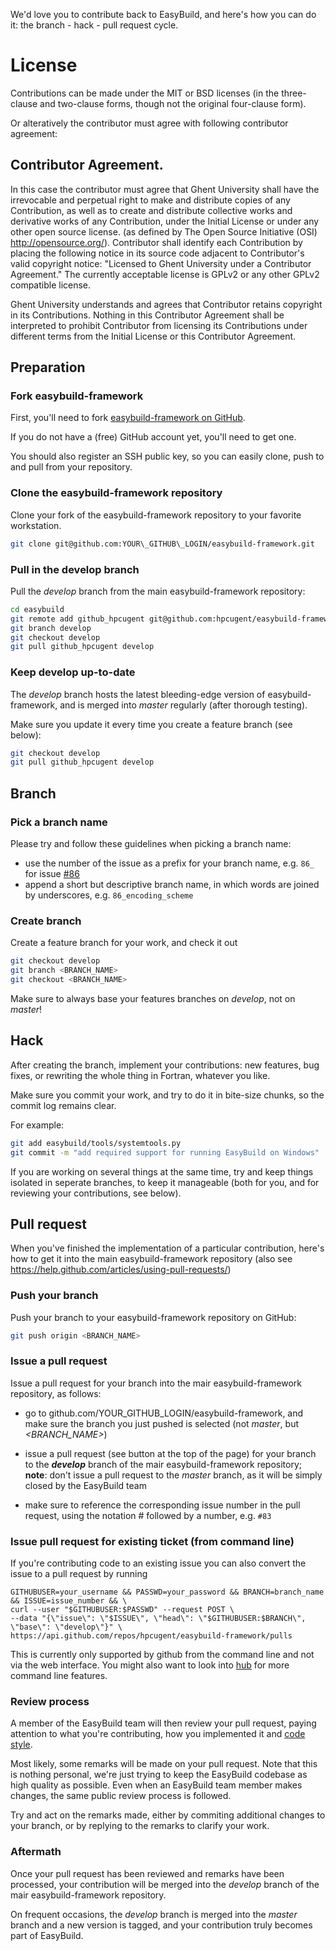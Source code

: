 We'd love you to contribute back to EasyBuild, and here's how you can do it: the branch - hack - pull request cycle.

# License
Contributions can be made under the MIT or 
BSD licenses (in the three-clause and two-clause forms, though not the original four-clause form).

Or alteratively the contributor must agree with following contributor agreement:

## Contributor Agreement.
In this case the contributor must agree that Ghent University shall have the irrevocable and perpetual right to make and 
distribute copies of any Contribution, as well as to create and distribute collective works and derivative works of
any Contribution, under the Initial License or under any other open source license. 
(as defined by The Open Source Initiative (OSI) http://opensource.org/).
Contributor shall identify each Contribution by placing the following notice in its source code adjacent to 
Contributor's valid copyright notice: "Licensed to Ghent University under a Contributor Agreement." 
The currently acceptable license is GPLv2 or any other GPLv2 compatible license.

Ghent University understands and agrees that Contributor retains copyright in its Contributions. 
Nothing in this Contributor Agreement shall be interpreted to prohibit Contributor from licensing its Contributions
under different terms from the Initial License or this Contributor Agreement.

## Preparation

### Fork easybuild-framework

First, you'll need to fork [easybuild-framework on GitHub](http://github.com/hpcugent/easybuild-framework).

If you do not have a (free) GitHub account yet, you'll need to get one.

You should also register an SSH public key, so you can easily clone, push to and pull from your repository.

### Clone the easybuild-framework repository

Clone your fork of the easybuild-framework repository to your favorite workstation. 

```bash
git clone git@github.com:YOUR\_GITHUB\_LOGIN/easybuild-framework.git
```

### Pull in the develop branch

Pull the _develop_ branch from the main easybuild-framework repository:

```bash
cd easybuild
git remote add github_hpcugent git@github.com:hpcugent/easybuild-framework.git
git branch develop
git checkout develop
git pull github_hpcugent develop
```

### Keep develop up-to-date

The _develop_ branch hosts the latest bleeding-edge version of easybuild-framework, and is merged into _master_ regularly (after thorough testing). 

Make sure you update it every time you create a feature branch (see below):

```bash
git checkout develop
git pull github_hpcugent develop
```



## Branch

### Pick a branch name

Please try and follow these guidelines when picking a branch name:
 * use the number of the issue as a prefix for your branch name, e.g. `86_` for issue [#86](https://github.com/hpcugent/easybuild-framework/issues/86)
 * append a short but descriptive branch name, in which words are joined by underscores, e.g. `86_encoding_scheme`

### Create branch

Create a feature branch for your work, and check it out

```bash
git checkout develop
git branch <BRANCH_NAME>
git checkout <BRANCH_NAME>
```

Make sure to always base your features branches on _develop_, not on _master_!

 

## Hack

After creating the branch, implement your contributions: new features, bug fixes, or rewriting the whole thing in Fortran, whatever you like.

Make sure you commit your work, and try to do it in bite-size chunks, so the commit log remains clear.

For example:

```bash
git add easybuild/tools/systemtools.py
git commit -m "add required support for running EasyBuild on Windows"
```

If you are working on several things at the same time, try and keep things isolated in seperate branches, to keep it manageable (both for you, and for reviewing your contributions, see below).



## Pull request

When you've finished the implementation of a particular contribution, here's how to get it into the main easybuild-framework repository (also see https://help.github.com/articles/using-pull-requests/)

### Push your branch

Push your branch to your easybuild-framework repository on GitHub:
 
```bash
git push origin <BRANCH_NAME>
```


### Issue a pull request

Issue a pull request for your branch into the mair easybuild-framework repository, as follows:

 * go to github.com/YOUR\_GITHUB\_LOGIN/easybuild-framework, and make sure the branch you just pushed is selected (not _master_, but _<BRANCH_NAME>_)

 * issue a pull request (see button at the top of the page) for your branch to the **_develop_** branch of the mair easybuild-framework repository; **note**: don't issue a pull request to the _master_ branch, as it will be simply closed by the EasyBuild team

 * make sure to reference the corresponding issue number in the pull request, using the notation # followed by a number, e.g. `#83`

### Issue pull request for existing ticket (from command line)

If you're contributing code to an existing issue you can also convert the issue to a pull request by running
``` 
GITHUBUSER=your_username && PASSWD=your_password && BRANCH=branch_name && ISSUE=issue_number && \
curl --user "$GITHUBUSER:$PASSWD" --request POST \
--data "{\"issue\": \"$ISSUE\", \"head\": \"$GITHUBUSER:$BRANCH\", \"base\": \"develop\"}" \
https://api.github.com/repos/hpcugent/easybuild-framework/pulls
```
This is currently only supported by github from the command line and not via the web interface.
You might also want to look into [hub](https://github.com/defunkt/hub) for more command line features.

### Review process

A member of the EasyBuild team will then review your pull request, paying attention to what you're contributing, how you implemented it and [code style](https://github.com/hpcugent/easybuild/wiki/Code-style).

Most likely, some remarks will be made on your pull request. Note that this is nothing personal, we're just trying to keep the EasyBuild codebase as high quality as possible. Even when an EasyBuild team member makes changes, the same public review process is followed.

Try and act on the remarks made, either by commiting additional changes to your branch, or by replying to the remarks to clarify your work.


### Aftermath

Once your pull request has been reviewed and remarks have been processed, your contribution will be merged into the _develop_ branch of the mair easybuild-framework repository.

On frequent occasions, the _develop_ branch is merged into the _master_ branch and a new version is tagged, and your contribution truly becomes part of EasyBuild.

